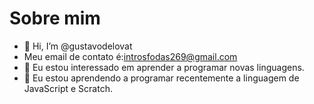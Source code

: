 # Sobre mim
- 👋 Hi, I’m @gustavodelovat
- Meu email de contato é:introsfodas269@gmail.com
- 👀 Eu estou interessado em aprender a programar novas linguagens.
- 🌱 Eu estou aprendendo a programar recentemente a linguagem de JavaScript e Scratch.

<!---
gustavodelovat/gustavodelovat is a ✨ special ✨ repository because its `README.md` (this file) appears on your GitHub profile.
You can click the Preview link to take a look at your changes.
--->
